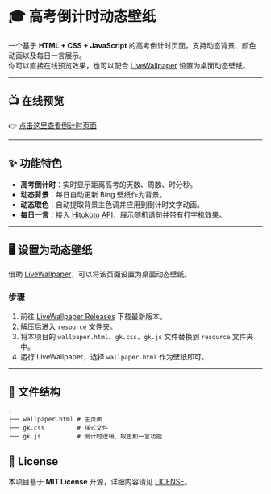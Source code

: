 # 🎓 高考倒计时动态壁纸

一个基于 **HTML + CSS + JavaScript** 的高考倒计时页面，支持动态背景、颜色动画以及每日一言展示。  
你可以直接在线预览效果，也可以配合 [LiveWallpaper](https://github.com/lihaoze123/LiveWallpaper) 设置为桌面动态壁纸。

---

## 📺 在线预览

👉 [点击这里查看倒计时页面](https://raw.githack.com/Danielliu2008/Gaokaocountdown/main/wallpaper.html)

---

## ✨ 功能特色

- **高考倒计时**：实时显示距离高考的天数、周数、时分秒。  
- **动态背景**：每日自动更新 Bing 壁纸作为背景。  
- **动态取色**：自动提取背景主色调并应用到倒计时文字动画。  
- **每日一言**：接入 [Hitokoto API](https://hitokoto.cn)，展示随机语句并带有打字机效果。  

---

## 🖥️ 设置为动态壁纸

借助 [LiveWallpaper](https://github.com/lihaoze123/LiveWallpaper)，可以将该页面设置为桌面动态壁纸。  

### 步骤

1. 前往 [LiveWallpaper Releases](https://github.com/lihaoze123/LiveWallpaper/releases) 下载最新版本。  
2. 解压后进入 `resource` 文件夹。  
3. 将本项目的 `wallpaper.html`、`gk.css`、`gk.js` 文件替换到 `resource` 文件夹中。  
4. 运行 LiveWallpaper，选择 `wallpaper.html` 作为壁纸即可。  

---

## 📂 文件结构

```
.
├── wallpaper.html # 主页面
├── gk.css         # 样式文件
└── gk.js          # 倒计时逻辑、取色和一言功能

```

## 📜 License

本项目基于 **MIT License** 开源，详细内容请见 [LICENSE](./LICENSE)。
